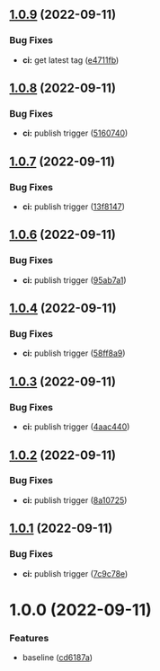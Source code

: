 ## [1.0.9](https://github.com/Savid/enode-discoverer/compare/v1.0.8...v1.0.9) (2022-09-11)


### Bug Fixes

* **ci:** get latest tag ([e4711fb](https://github.com/Savid/enode-discoverer/commit/e4711fb5825854e80ac109e5a5568899bb47369f))

## [1.0.8](https://github.com/Savid/enode-discoverer/compare/v1.0.7...v1.0.8) (2022-09-11)


### Bug Fixes

* **ci:** publish trigger ([5160740](https://github.com/Savid/enode-discoverer/commit/51607404d37575d6dde4be942b4aa5b8a288e6d6))

## [1.0.7](https://github.com/Savid/enode-discoverer/compare/v1.0.6...v1.0.7) (2022-09-11)


### Bug Fixes

* **ci:** publish trigger ([13f8147](https://github.com/Savid/enode-discoverer/commit/13f814744045054d9213c679cf9ff7c7593a9272))

## [1.0.6](https://github.com/Savid/enode-discoverer/compare/v1.0.5...v1.0.6) (2022-09-11)


### Bug Fixes

* **ci:** publish trigger ([95ab7a1](https://github.com/Savid/enode-discoverer/commit/95ab7a1c6eb075cae8e38645405b876c8878600f))

## [1.0.4](https://github.com/Savid/enode-discoverer/compare/v1.0.3...v1.0.4) (2022-09-11)


### Bug Fixes

* **ci:** publish trigger ([58ff8a9](https://github.com/Savid/enode-discoverer/commit/58ff8a94678562be5f24dd1e4d0cfb81bb9f8d6c))

## [1.0.3](https://github.com/Savid/enode-discoverer/compare/v1.0.2...v1.0.3) (2022-09-11)


### Bug Fixes

* **ci:** publish trigger ([4aac440](https://github.com/Savid/enode-discoverer/commit/4aac44034426274315669bc7912ee43b7db0d166))

## [1.0.2](https://github.com/Savid/enode-discoverer/compare/v1.0.1...v1.0.2) (2022-09-11)


### Bug Fixes

* **ci:** publish trigger ([8a10725](https://github.com/Savid/enode-discoverer/commit/8a10725cb0c15a8b7f9206119de07ce5da849ca2))

## [1.0.1](https://github.com/Savid/enode-discoverer/compare/v1.0.0...v1.0.1) (2022-09-11)


### Bug Fixes

* **ci:** publish trigger ([7c9c78e](https://github.com/Savid/enode-discoverer/commit/7c9c78edc61914486001fa791e2deb5755bb3a07))

# 1.0.0 (2022-09-11)


### Features

* baseline ([cd6187a](https://github.com/Savid/enode-discoverer/commit/cd6187a07dbc49515bffdddf754a87b4a7db89fc))
